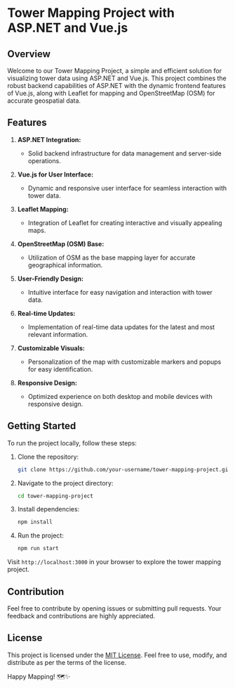 # Tower Mapping Project with ASP.NET and Vue.js

## Overview

Welcome to our Tower Mapping Project, a simple and efficient solution for visualizing tower data using ASP.NET and Vue.js. This project combines the robust backend capabilities of ASP.NET with the dynamic frontend features of Vue.js, along with Leaflet for mapping and OpenStreetMap (OSM) for accurate geospatial data.

## Features

1. **ASP.NET Integration:**
   - Solid backend infrastructure for data management and server-side operations.

2. **Vue.js for User Interface:**
   - Dynamic and responsive user interface for seamless interaction with tower data.

3. **Leaflet Mapping:**
   - Integration of Leaflet for creating interactive and visually appealing maps.

4. **OpenStreetMap (OSM) Base:**
   - Utilization of OSM as the base mapping layer for accurate geographical information.

5. **User-Friendly Design:**
   - Intuitive interface for easy navigation and interaction with tower data.

6. **Real-time Updates:**
   - Implementation of real-time data updates for the latest and most relevant information.

7. **Customizable Visuals:**
   - Personalization of the map with customizable markers and popups for easy identification.

8. **Responsive Design:**
   - Optimized experience on both desktop and mobile devices with responsive design.

## Getting Started

To run the project locally, follow these steps:

1. Clone the repository:

   ```bash
   git clone https://github.com/your-username/tower-mapping-project.git
   ```

2. Navigate to the project directory:

   ```bash
   cd tower-mapping-project
   ```

3. Install dependencies:

   ```bash
   npm install
   ```

4. Run the project:

   ```bash
   npm run start
   ```

Visit `http://localhost:3000` in your browser to explore the tower mapping project.

## Contribution

Feel free to contribute by opening issues or submitting pull requests. Your feedback and contributions are highly appreciated.

## License

This project is licensed under the [MIT License](LICENSE). Feel free to use, modify, and distribute as per the terms of the license.

Happy Mapping! 🗺️✨
